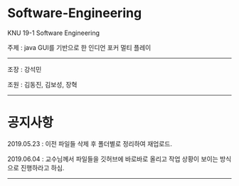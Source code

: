 # Software-Engineering
KNU 19-1 Software Engineering

주제 : java GUI를 기반으로 한 인디언 포커 멀티 플레이

***************************************************************

조장 : 강석민

조원 : 김동진, 김보성, 장혁

***************************************************************
# 공지사항
2019.05.23 : 이전 파일들 삭제 후 폴더별로 정리하여 재업로드.

2019.06.04 : 교수님께서 파일들을 깃허브에 바로바로 올리고 작업 상황이 보이는 방식으로 진행하라고 하심.
***************************************************************

